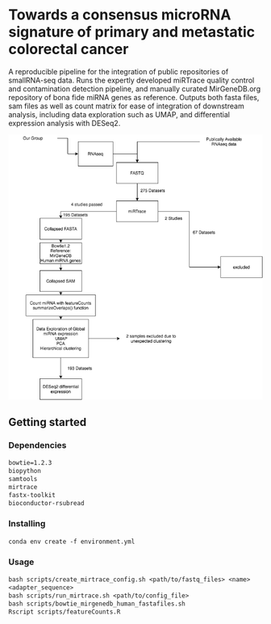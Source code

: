 # Towards a consensus microRNA signature of primary and metastatic colorectal cancer
A reproducible pipeline for the integration of public repositories of smallRNA-seq data. Runs the expertly developed miRTrace quality control and contamination detection pipeline, and manually curated MirGeneDB.org repository of bona fide miRNA genes as reference. Outputs both fasta files, sam files as well as count matrix for ease of integration of downstream analysis, including data exploration such as UMAP, and differential expression analysis with DESeq2.

![Pipeline Flowchart](/images/Pipeline_Flowchart.png)


## Getting started

### Dependencies
```
bowtie=1.2.3
biopython
samtools
mirtrace
fastx-toolkit
bioconductor-rsubread
```
### Installing
```
conda env create -f environment.yml
```

### Usage
```
bash scripts/create_mirtrace_config.sh <path/to/fastq_files> <name> <adapter_sequence>
bash scripts/run_mirtrace.sh <path/to/config_file>
bash scripts/bowtie_mirgenedb_human_fastafiles.sh
Rscript scripts/featureCounts.R

```

